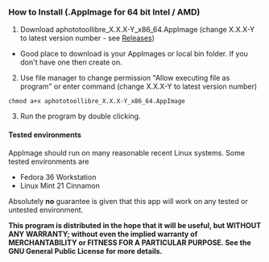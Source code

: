 ### How to Install (.AppImage for 64 bit Intel / AMD)

1. Download aphototoollibre_X.X.X-Y_x86_64.AppImage (change X.X.X-Y to latest version number - see [Releases](../../releases))

- Good place to download is your AppImages or local bin folder. If you don't have one then create on. 

2. Use file manager to change permission "Allow executing file as program" or enter command (change X.X.X-Y to latest version number)

```
chmod a+x aphototoollibre_X.X.X-Y_x86_64.AppImage
```
3. Run the program by double clicking.

#### Tested environments

AppImage should run on many reasonable recent Linux systems. Some tested environments are

- Fedora 36 Workstation
- Linux Mint 21 Cinnamon


Absolutely **no** guarantee is given that this app will work on any tested or untested environment.

**This program is distributed in the hope that it will be useful, but WITHOUT ANY WARRANTY; without even the implied warranty of
MERCHANTABILITY or FITNESS FOR A PARTICULAR PURPOSE. See the GNU General Public License for more details.**
